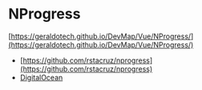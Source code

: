 # NProgress

[https://geraldotech.github.io/DevMap/Vue/NProgress/](https://geraldotech.github.io/DevMap/Vue/NProgress/)

- [https://github.com/rstacruz/nprogress](https://github.com/rstacruz/nprogress)
- [DigitalOcean](https://www.digitalocean.com/community/tutorials/add-loading-indicators-to-your-vuejs-application)
